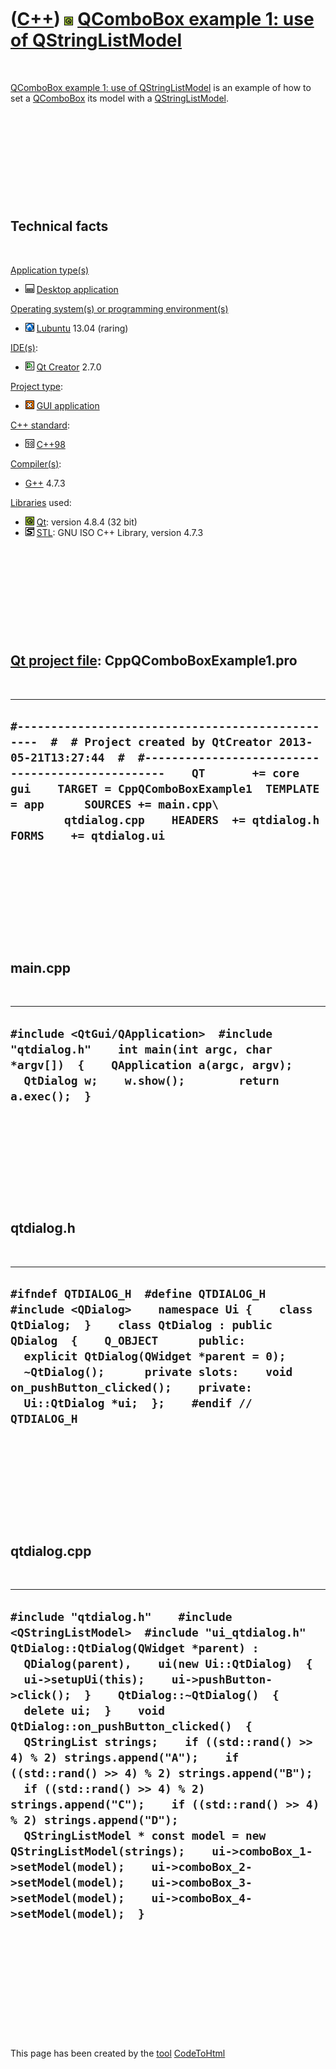 



 

 

 

 

 

([C++](Cpp.htm)) ![Qt](PicQt.png) [QComboBox example 1: use of QStringListModel](CppQComboBoxExample1.htm)
==========================================================================================================

 

[QComboBox example 1: use of QStringListModel](CppQComboBoxExample1.htm)
is an example of how to set a [QComboBox](CppQComboBox.htm) its model
with a [QStringListModel](CppQStringListModel.htm).

 

 

 

 

 

Technical facts
---------------

 

[Application type(s)](CppApplication.htm)

-   ![Desktop](PicDesktop.png) [Desktop
    application](CppDesktopApplication.htm)

[Operating system(s) or programming environment(s)](CppOs.htm)

-   ![Lubuntu](PicLubuntu.png) [Lubuntu](CppLubuntu.htm) 13.04 (raring)

[IDE(s)](CppIde.htm):

-   ![Qt Creator](PicQtCreator.png) [Qt Creator](CppQtCreator.htm) 2.7.0

[Project type](CppQtProjectType.htm):

-   ![GUI](PicGui.png) [GUI application](CppGuiApplication.htm)

[C++ standard](CppStandard.htm):

-   ![C++98](PicCpp98.png) [C++98](Cpp98.htm)

[Compiler(s)](CppCompiler.htm):

-   [G++](CppGpp.htm) 4.7.3

[Libraries](CppLibrary.htm) used:

-   ![Qt](PicQt.png) [Qt](CppQt.htm): version 4.8.4 (32 bit)
-   ![STL](PicStl.png) [STL](CppStl.htm): GNU ISO C++ Library, version
    4.7.3

 

 

 

 

 

[Qt project file](CppQtProjectFile.htm): CppQComboBoxExample1.pro
-----------------------------------------------------------------

 

  ----------------------------------------------------------------------------------------------------------------------------------------------------------------------------------------------------------------------------------------------------------------------------------------------------------------------------------------------------
  ` #-------------------------------------------------  #  # Project created by QtCreator 2013-05-21T13:27:44  #  #-------------------------------------------------    QT       += core gui    TARGET = CppQComboBoxExample1  TEMPLATE = app      SOURCES += main.cpp\          qtdialog.cpp    HEADERS  += qtdialog.h    FORMS    += qtdialog.ui `
  ----------------------------------------------------------------------------------------------------------------------------------------------------------------------------------------------------------------------------------------------------------------------------------------------------------------------------------------------------

 

 

 

 

 

main.cpp
--------

 

  ---------------------------------------------------------------------------------------------------------------------------------------------------------------------------------------
  ` #include <QtGui/QApplication>  #include "qtdialog.h"    int main(int argc, char *argv[])  {    QApplication a(argc, argv);    QtDialog w;    w.show();        return a.exec();  } `
  ---------------------------------------------------------------------------------------------------------------------------------------------------------------------------------------

 

 

 

 

 

qtdialog.h
----------

 

  ------------------------------------------------------------------------------------------------------------------------------------------------------------------------------------------------------------------------------------------------------------------------------------------------------------------------------------------------------
  ` #ifndef QTDIALOG_H  #define QTDIALOG_H    #include <QDialog>    namespace Ui {    class QtDialog;  }    class QtDialog : public QDialog  {    Q_OBJECT      public:    explicit QtDialog(QWidget *parent = 0);    ~QtDialog();      private slots:    void on_pushButton_clicked();    private:    Ui::QtDialog *ui;  };    #endif // QTDIALOG_H `
  ------------------------------------------------------------------------------------------------------------------------------------------------------------------------------------------------------------------------------------------------------------------------------------------------------------------------------------------------------

 

 

 

 

 

qtdialog.cpp
------------

 

  -------------------------------------------------------------------------------------------------------------------------------------------------------------------------------------------------------------------------------------------------------------------------------------------------------------------------------------------------------------------------------------------------------------------------------------------------------------------------------------------------------------------------------------------------------------------------------------------------------------------------------------------------------------------------------------------------------------------------------------------------------------------------------------------
  ` #include "qtdialog.h"    #include <QStringListModel>  #include "ui_qtdialog.h"    QtDialog::QtDialog(QWidget *parent) :    QDialog(parent),    ui(new Ui::QtDialog)  {    ui->setupUi(this);    ui->pushButton->click();  }    QtDialog::~QtDialog()  {    delete ui;  }    void QtDialog::on_pushButton_clicked()  {    QStringList strings;    if ((std::rand() >> 4) % 2) strings.append("A");    if ((std::rand() >> 4) % 2) strings.append("B");    if ((std::rand() >> 4) % 2) strings.append("C");    if ((std::rand() >> 4) % 2) strings.append("D");      QStringListModel * const model = new QStringListModel(strings);    ui->comboBox_1->setModel(model);    ui->comboBox_2->setModel(model);    ui->comboBox_3->setModel(model);    ui->comboBox_4->setModel(model);  } `
  -------------------------------------------------------------------------------------------------------------------------------------------------------------------------------------------------------------------------------------------------------------------------------------------------------------------------------------------------------------------------------------------------------------------------------------------------------------------------------------------------------------------------------------------------------------------------------------------------------------------------------------------------------------------------------------------------------------------------------------------------------------------------------------------

 

 

 

 

 





 




This page has been created by the [tool](Tools.htm)
[CodeToHtml](ToolCodeToHtml.htm)
